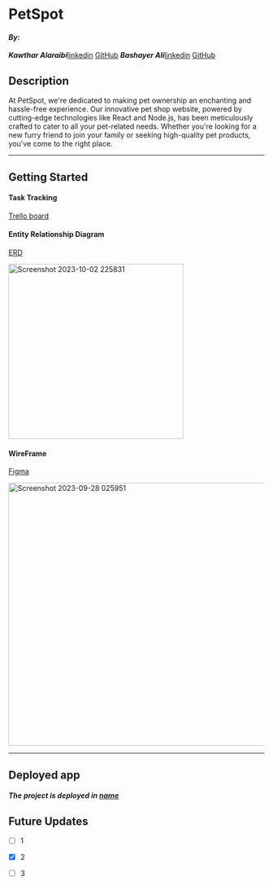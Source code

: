 # PetSpot

#### ***By:***
***Kawthar Alaraibi***[linkedin](https://www.linkedin.com/in/kawthar-alaraibi/) [GitHub](https://github.com/Kawther303) 
***Bashayer Ali***[linkedin](https://www.linkedin.com/in/bashayer-alsalami/) [GitHub]() 

## Description
At PetSpot, we're dedicated to making pet ownership an enchanting and hassle-free experience. Our innovative pet shop website, powered by cutting-edge technologies like React and Node.js, has been meticulously crafted to cater to all your pet-related needs. Whether you're looking for a new furry friend to join your family or seeking high-quality pet products, you've come to the right place.

***
## Getting Started
#### Task Tracking
[Trello board](https://trello.com/b/gcUEvDxf/project-3-pet-spot)

#### Entity Relationship Diagram
[ERD](https://app.diagrams.net/?libs=general;er#G1WTBoJBrfLubRXzyYZOgKFq_3aHLpd3ig) 

<img width="344" alt="Screenshot 2023-10-02 225831" src="https://i.imgur.com/7Pkp0vC.png">


#### WireFrame
[Figma](https://www.figma.com/file/TQqDx9sk9tieYWaTXiYDUI/Untitled?type=design&node-id=0%3A1&mode=design&t=VkgI4hunN4nnjp4J-1)

<img width="517" alt="Screenshot 2023-09-28 025951" src="">


***


## Deployed app

##### The project is deployed in [name](url)



## Future Updates

- [ ] 1
- [x] 2
- [ ] 3

